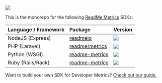 [![](https://d3vv6lp55qjaqc.cloudfront.net/items/1M3C3j0I0s0j3T362344/Untitled-2.png)](https://readme.com)

This is the monorepo for the following [ReadMe Metrics](https://readme.com/metrics/) SDKs:

| Language / Framework | Package                                                                                | Version                                                                                                 |
| :------------------- | :------------------------------------------------------------------------------------- | :------------------------------------------------------------------------------------------------------ |
| NodeJS (Express)     | [readmeio](https://github.com/readmeio/metrics-sdks/tree/master/packages/node)         | [![](https://img.shields.io/npm/v/readmeio)](https://npm.im/readmeio)                                   |
| PHP (Laravel)        | [readme/metrics](https://github.com/readmeio/metrics-sdks/tree/master/packages/php)    | [![](https://img.shields.io/packagist/v/readme/metrics)](https://packagist.org/packages/readme/metrics) |
| Python (WSGI)        | [readme-metrics](https://github.com/readmeio/metrics-sdks/tree/master/packages/python) | [![](https://img.shields.io/pypi/v/readme-metrics)](https://pypi.org/project/readme-metrics/)           |
| Ruby (Rails/Rack)    | [readme-metrics](https://github.com/readmeio/metrics-sdks/tree/master/packages/ruby)   | [![](https://img.shields.io/gem/v/readme-metrics)](https://rubygems.org/gems/readme-metrics)            |

Want to build your own SDK for Developer Metrics? [Check out our guide.](https://docs.readme.com/metrics/docs/building-api-metrics-middleware)
